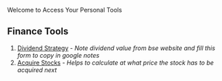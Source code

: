 Welcome to Access Your Personal Tools

## Finance Tools

1. [Dividend Strategy](https://www.google.com) - _Note dividend value from bse website and fill this form to copy in google notes_
2. [Acquire Stocks](https://www.google.com) - _Helps to calculate at what price the stock has to be acquired next_


